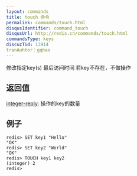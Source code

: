 ```yaml
---
layout: commands
title: touch 命令
permalink: commands/touch.html
disqusIdentifier: command_touch
disqusUrl: http://redis.cn/commands/touch.html
commandsType: keys
discuzTid: 13914
tranAuhtor：gqhao
---
```


修改指定key(s) 最后访问时间
若key不存在，不做操作

## 返回值
[integer-reply](/topics/protocol.html#integer-reply): 操作的key的数量

## 例子

	redis> SET key1 "Hello"
	"OK"
	redis> SET key2 "World"
	"OK"
	redis> TOUCH key1 key2
	(integer) 2
	redis> 
